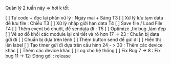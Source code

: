 Quản lý 2 tuần này => hơi k tốt

[ ] Tự code + đọc lại phần xử lý : Ngày mai + Sáng T3
[ ] Xử lý lưu tạm data để lưu file : Chiều T3
[ ] Xử lý nhập giới hạn data T4
[ ] Save file / Load File  T4
[ ] Thêm event bỏ chuột, để sendata đi : T5
[ ] Optimize ,fix bug ,làm đẹp
[ ] Vẽ sơ đồ khối các module lại chi tiết và rõ hơn
17 -> 23 : Chuẩn bị data gửi đi
[ ] Chuẩn bị dựa trên lệnh
[ ] Thêm button send để gửi đi
[ ] Hiển thị lên label
[ ] Tạo timer gửi đi dựa trên cấu hình
24 - > 30 : Thêm các device khác
[ ] Thêm các device khác
[ ] Log cho hệ thống
[ ] Fix Bug
7 -> 8 : Fix bug
11 -> 12: Đóng gói : release